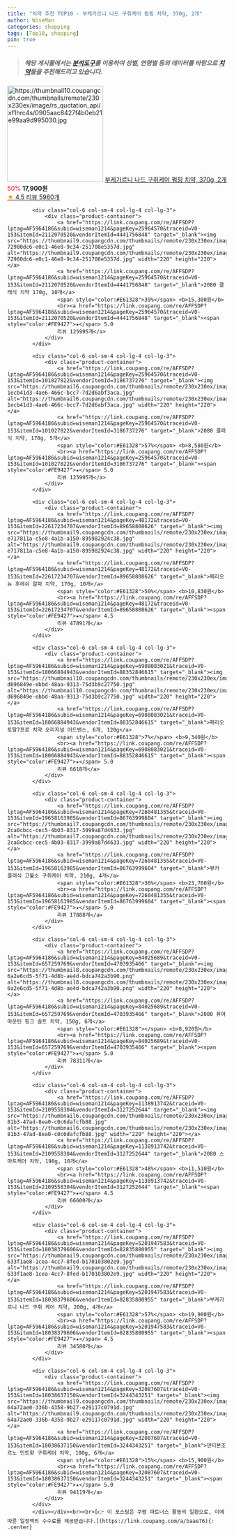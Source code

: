 ```yaml
---
title: "치약 추천 TOP10 - 부케가르니 나드 구취케어 펌핑 치약, 370g, 2개"
author: WiseMan
categories: shopping
tags: [Top10, shopping]
pin: true
---
```


> ##### 해당 게시물에서는 [**분석도구**](https://itemscout.io/)를 이용하여 **성별**, **연령별** 등의 데이터를 바탕으로 [**치약**](https://link.coupang.com/a/baae76)들을 추천해드리고 있습니다.
<div class="container"><div class="row">
            <div class="col-6 col-sm-4 col-lg-4 col-lg-3">
                <div class="product-container">
                    <a href="https://link.coupang.com/re/AFFSDP?lptag=AF5964186&subid=wiseman1214&pageKey=6488982589&traceid=V0-153&itemId=18038235614&vendorItemId=81482408053" target="_blank"><img src="https://thumbnail10.coupangcdn.com/thumbnails/remote/230x230ex/image/rs_quotation_api/xf1hrc4s/0905aac8427f4b0eb21e99aa9d995030.jpg" alt="https://thumbnail10.coupangcdn.com/thumbnails/remote/230x230ex/image/rs_quotation_api/xf1hrc4s/0905aac8427f4b0eb21e99aa9d995030.jpg" width="220" height="220"></a>
                    <a href="https://link.coupang.com/re/AFFSDP?lptag=AF5964186&subid=wiseman1214&pageKey=6488982589&traceid=V0-153&itemId=18038235614&vendorItemId=81482408053" target="_blank">부케가르니 나드 구취케어 펌핑 치약, 370g, 2개</a>
                    <span style="color:#E61328">50%</span> <b>17,900원</b>
                    <br><a href="https://link.coupang.com/re/AFFSDP?lptag=AF5964186&subid=wiseman1214&pageKey=6488982589&traceid=V0-153&itemId=18038235614&vendorItemId=81482408053" target="_blank"><span style="color:#FE9427">★</span> 4.5
                    리뷰 5960개</a>
                </div>
            </div>
            
            <div class="col-6 col-sm-4 col-lg-4 col-lg-3">
                <div class="product-container">
                    <a href="https://link.coupang.com/re/AFFSDP?lptag=AF5964186&subid=wiseman1214&pageKey=25964570&traceid=V0-153&itemId=2112070520&vendorItemId=4441756848" target="_blank"><img src="https://thumbnail9.coupangcdn.com/thumbnails/remote/230x230ex/image/retail/images/54697183400067-72980dc6-e0c1-46e8-9c34-251708e5357d.jpg" alt="https://thumbnail9.coupangcdn.com/thumbnails/remote/230x230ex/image/retail/images/54697183400067-72980dc6-e0c1-46e8-9c34-251708e5357d.jpg" width="220" height="220"></a>
                    <a href="https://link.coupang.com/re/AFFSDP?lptag=AF5964186&subid=wiseman1214&pageKey=25964570&traceid=V0-153&itemId=2112070520&vendorItemId=4441756848" target="_blank">2080 클래식 치약 170g, 10개</a>
                    <span style="color:#E61328">39%</span> <b>15,300원</b>
                    <br><a href="https://link.coupang.com/re/AFFSDP?lptag=AF5964186&subid=wiseman1214&pageKey=25964570&traceid=V0-153&itemId=2112070520&vendorItemId=4441756848" target="_blank"><span style="color:#FE9427">★</span> 5.0
                    리뷰 125995개</a>
                </div>
            </div>
            
            <div class="col-6 col-sm-4 col-lg-4 col-lg-3">
                <div class="product-container">
                    <a href="https://link.coupang.com/re/AFFSDP?lptag=AF5964186&subid=wiseman1214&pageKey=25964570&traceid=V0-153&itemId=101027822&vendorItemId=3186737276" target="_blank"><img src="https://thumbnail6.coupangcdn.com/thumbnails/remote/230x230ex/image/retail/images/3744783590660360-1ecb41d3-4ae6-466c-bcc7-7d2d6abf3aca.jpg" alt="https://thumbnail6.coupangcdn.com/thumbnails/remote/230x230ex/image/retail/images/3744783590660360-1ecb41d3-4ae6-466c-bcc7-7d2d6abf3aca.jpg" width="220" height="220"></a>
                    <a href="https://link.coupang.com/re/AFFSDP?lptag=AF5964186&subid=wiseman1214&pageKey=25964570&traceid=V0-153&itemId=101027822&vendorItemId=3186737276" target="_blank">2080 클래식 치약, 170g, 5개</a>
                    <span style="color:#E61328">57%</span> <b>8,580원</b>
                    <br><a href="https://link.coupang.com/re/AFFSDP?lptag=AF5964186&subid=wiseman1214&pageKey=25964570&traceid=V0-153&itemId=101027822&vendorItemId=3186737276" target="_blank"><span style="color:#FE9427">★</span> 5.0
                    리뷰 125995개</a>
                </div>
            </div>
            
            <div class="col-6 col-sm-4 col-lg-4 col-lg-3">
                <div class="product-container">
                    <a href="https://link.coupang.com/re/AFFSDP?lptag=AF5964186&subid=wiseman1214&pageKey=48172&traceid=V0-153&itemId=22617234707&vendorItemId=89658808626" target="_blank"><img src="https://thumbnail9.coupangcdn.com/thumbnails/remote/230x230ex/image/retail/images/1861671096735352-e717811a-c5e8-4a1b-a150-895982924c38.jpg" alt="https://thumbnail9.coupangcdn.com/thumbnails/remote/230x230ex/image/retail/images/1861671096735352-e717811a-c5e8-4a1b-a150-895982924c38.jpg" width="220" height="220"></a>
                    <a href="https://link.coupang.com/re/AFFSDP?lptag=AF5964186&subid=wiseman1214&pageKey=48172&traceid=V0-153&itemId=22617234707&vendorItemId=89658808626" target="_blank">페리오 뉴 후레쉬 알파 치약, 170g, 10개</a>
                    <span style="color:#E61328">50%</span> <b>10,830원</b>
                    <br><a href="https://link.coupang.com/re/AFFSDP?lptag=AF5964186&subid=wiseman1214&pageKey=48172&traceid=V0-153&itemId=22617234707&vendorItemId=89658808626" target="_blank"><span style="color:#FE9427">★</span> 4.5
                    리뷰 47891개</a>
                </div>
            </div>
            
            <div class="col-6 col-sm-4 col-lg-4 col-lg-3">
                <div class="product-container">
                    <a href="https://link.coupang.com/re/AFFSDP?lptag=AF5964186&subid=wiseman1214&pageKey=6908083021&traceid=V0-153&itemId=18066884943&vendorItemId=88352846615" target="_blank"><img src="https://thumbnail10.coupangcdn.com/thumbnails/remote/230x230ex/image/retail/images/1280384957927116-d696849e-ebbd-48aa-9313-75d3b9c27750.jpg" alt="https://thumbnail10.coupangcdn.com/thumbnails/remote/230x230ex/image/retail/images/1280384957927116-d696849e-ebbd-48aa-9313-75d3b9c27750.jpg" width="220" height="220"></a>
                    <a href="https://link.coupang.com/re/AFFSDP?lptag=AF5964186&subid=wiseman1214&pageKey=6908083021&traceid=V0-153&itemId=18066884943&vendorItemId=88352846615" target="_blank">페리오 토탈7프로 치약 오리지널 어드밴스, 6개, 120g</a>
                    <span style="color:#E61328">7%</span> <b>9,340원</b>
                    <br><a href="https://link.coupang.com/re/AFFSDP?lptag=AF5964186&subid=wiseman1214&pageKey=6908083021&traceid=V0-153&itemId=18066884943&vendorItemId=88352846615" target="_blank"><span style="color:#FE9427">★</span> 5.0
                    리뷰 6618개</a>
                </div>
            </div>
            
            <div class="col-6 col-sm-4 col-lg-4 col-lg-3">
                <div class="product-container">
                    <a href="https://link.coupang.com/re/AFFSDP?lptag=AF5964186&subid=wiseman1214&pageKey=7260481355&traceid=V0-153&itemId=19658163985&vendorItemId=86763999604" target="_blank"><img src="https://thumbnail7.coupangcdn.com/thumbnails/remote/230x230ex/image/retail/images/4369135516380376-2ca0cbcc-cec5-4b03-8317-3999a87d4633.jpg" alt="https://thumbnail7.coupangcdn.com/thumbnails/remote/230x230ex/image/retail/images/4369135516380376-2ca0cbcc-cec5-4b03-8317-3999a87d4633.jpg" width="220" height="220"></a>
                    <a href="https://link.coupang.com/re/AFFSDP?lptag=AF5964186&subid=wiseman1214&pageKey=7260481355&traceid=V0-153&itemId=19658163985&vendorItemId=86763999604" target="_blank">뷰카 클래식 고불소 구취케어 치약, 210g, 4개</a>
                    <span style="color:#E61328">36%</span> <b>23,760원</b>
                    <br><a href="https://link.coupang.com/re/AFFSDP?lptag=AF5964186&subid=wiseman1214&pageKey=7260481355&traceid=V0-153&itemId=19658163985&vendorItemId=86763999604" target="_blank"><span style="color:#FE9427">★</span> 5.0
                    리뷰 17888개</a>
                </div>
            </div>
            
            <div class="col-6 col-sm-4 col-lg-4 col-lg-3">
                <div class="product-container">
                    <a href="https://link.coupang.com/re/AFFSDP?lptag=AF5964186&subid=wiseman1214&pageKey=84025689&traceid=V0-153&itemId=657259769&vendorItemId=4703935466" target="_blank"><img src="https://thumbnail8.coupangcdn.com/thumbnails/remote/230x230ex/image/retail/images/3327811160964757-6a2e6cd5-5f71-4d8b-ae4d-bdca742a3b90.png" alt="https://thumbnail8.coupangcdn.com/thumbnails/remote/230x230ex/image/retail/images/3327811160964757-6a2e6cd5-5f71-4d8b-ae4d-bdca742a3b90.png" width="220" height="220"></a>
                    <a href="https://link.coupang.com/re/AFFSDP?lptag=AF5964186&subid=wiseman1214&pageKey=84025689&traceid=V0-153&itemId=657259769&vendorItemId=4703935466" target="_blank">2080 퓨어 마운틴 핑크 솔트 치약, 150g, 6개</a>
                    <span style="color:#E61328"></span> <b>8,920원</b>
                    <br><a href="https://link.coupang.com/re/AFFSDP?lptag=AF5964186&subid=wiseman1214&pageKey=84025689&traceid=V0-153&itemId=657259769&vendorItemId=4703935466" target="_blank"><span style="color:#FE9427">★</span> 5.0
                    리뷰 78311개</a>
                </div>
            </div>
            
            <div class="col-6 col-sm-4 col-lg-4 col-lg-3">
                <div class="product-container">
                    <a href="https://link.coupang.com/re/AFFSDP?lptag=AF5964186&subid=wiseman1214&pageKey=1138913742&traceid=V0-153&itemId=2109558304&vendorItemId=3127252644" target="_blank"><img src="https://thumbnail6.coupangcdn.com/thumbnails/remote/230x230ex/image/product/image/vendoritem/2019/02/12/3127252644/a6f68760-81b3-47ad-8ea0-c0c6dafcfb88.jpg" alt="https://thumbnail6.coupangcdn.com/thumbnails/remote/230x230ex/image/product/image/vendoritem/2019/02/12/3127252644/a6f68760-81b3-47ad-8ea0-c0c6dafcfb88.jpg" width="220" height="220"></a>
                    <a href="https://link.coupang.com/re/AFFSDP?lptag=AF5964186&subid=wiseman1214&pageKey=1138913742&traceid=V0-153&itemId=2109558304&vendorItemId=3127252644" target="_blank">2080 스마트케어 치약, 190g, 10개</a>
                    <span style="color:#E61328">48%</span> <b>11,510원</b>
                    <br><a href="https://link.coupang.com/re/AFFSDP?lptag=AF5964186&subid=wiseman1214&pageKey=1138913742&traceid=V0-153&itemId=2109558304&vendorItemId=3127252644" target="_blank"><span style="color:#FE9427">★</span> 4.5
                    리뷰 66600개</a>
                </div>
            </div>
            
            <div class="col-6 col-sm-4 col-lg-4 col-lg-3">
                <div class="product-container">
                    <a href="https://link.coupang.com/re/AFFSDP?lptag=AF5964186&subid=wiseman1214&pageKey=5201947583&traceid=V0-153&itemId=18038379606&vendorItemId=82835880955" target="_blank"><img src="https://thumbnail9.coupangcdn.com/thumbnails/remote/230x230ex/image/retail/images/67922378797877-633f1ae8-1cea-4cc7-8fed-b170103802e9.jpg" alt="https://thumbnail9.coupangcdn.com/thumbnails/remote/230x230ex/image/retail/images/67922378797877-633f1ae8-1cea-4cc7-8fed-b170103802e9.jpg" width="220" height="220"></a>
                    <a href="https://link.coupang.com/re/AFFSDP?lptag=AF5964186&subid=wiseman1214&pageKey=5201947583&traceid=V0-153&itemId=18038379606&vendorItemId=82835880955" target="_blank">부케가르니 나드 구취 케어 치약, 200g, 4개</a>
                    <span style="color:#E61328">57%</span> <b>19,900원</b>
                    <br><a href="https://link.coupang.com/re/AFFSDP?lptag=AF5964186&subid=wiseman1214&pageKey=5201947583&traceid=V0-153&itemId=18038379606&vendorItemId=82835880955" target="_blank"><span style="color:#FE9427">★</span> 4.5
                    리뷰 34580개</a>
                </div>
            </div>
            
            <div class="col-6 col-sm-4 col-lg-4 col-lg-3">
                <div class="product-container">
                    <a href="https://link.coupang.com/re/AFFSDP?lptag=AF5964186&subid=wiseman1214&pageKey=32087607&traceid=V0-153&itemId=18038637150&vendorItemId=3244343251" target="_blank"><img src="https://thumbnail9.coupangcdn.com/thumbnails/remote/230x230ex/image/retail/images/6291609402009389-64a72ae0-336b-4358-9b27-e29117c0791d.jpg" alt="https://thumbnail9.coupangcdn.com/thumbnails/remote/230x230ex/image/retail/images/6291609402009389-64a72ae0-336b-4358-9b27-e29117c0791d.jpg" width="220" height="220"></a>
                    <a href="https://link.coupang.com/re/AFFSDP?lptag=AF5964186&subid=wiseman1214&pageKey=32087607&traceid=V0-153&itemId=18038637150&vendorItemId=3244343251" target="_blank">덴티본조르노 민트향 구취케어 치약, 100g, 6개</a>
                    <span style="color:#E61328">15%</span> <b>15,900원</b>
                    <br><a href="https://link.coupang.com/re/AFFSDP?lptag=AF5964186&subid=wiseman1214&pageKey=32087607&traceid=V0-153&itemId=18038637150&vendorItemId=3244343251" target="_blank"><span style="color:#FE9427">★</span> 5.0
                    리뷰 94119개</a>
                </div>
            </div>
            </div></div><br><br>[👉 이 포스팅은 쿠팡 파트너스 활동의 일환으로, 이에 따른 일정액의 수수료를 제공받습니다.](https://link.coupang.com/a/baae76){: .center}